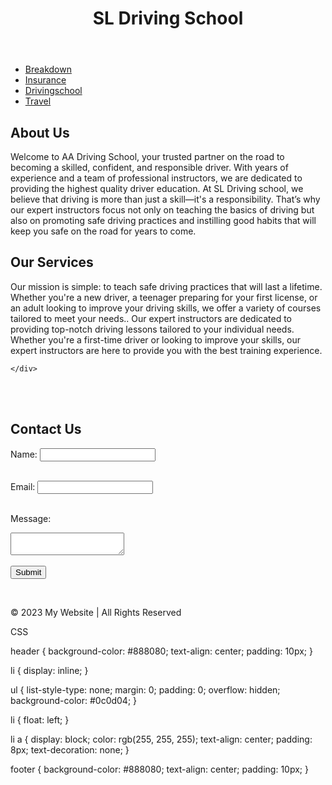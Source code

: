 <html>
<head>
    <title>Driving School</title>
    <link rel="stylesheet" href="task.css">
    <link href="https://cdn.jsdelivr.net/npm/bootstrap@5.3.3/dist/css/bootstrap.min.css" rel="stylesheet" integrity="sha384-QWTKZyjpPEjISv5WaRU9OFeRpok6YctnYmDr5pNlyT2bRjXh0JMhjY6hW+ALEwIH" crossorigin="anonymous">
</head>
<body>
    <header> 
        <h1>SL Driving School</h1> 
    </header>
    
 <ul>
    <li><a href="Breakdown">Breakdown</a></li>
    <li><a href="Insurance">Insurance</a></li>
    <li><a href="Driving school">Drivingschool</a></li>
    <li><a href="Travel">Travel</a></li>
 </ul>    

 <div class="container text-center">
    <div class="row">
      <div class="col">
        <h2>About Us</h2>
        Welcome to AA Driving School, your trusted partner on the road to becoming a skilled, confident, and responsible driver. With years of experience and a team of professional instructors, we are dedicated to providing the highest quality driver education.
        At SL Driving school, we believe that driving is more than just a skill—it's a responsibility. That’s why our expert instructors focus not only on teaching the basics of driving but also on promoting safe driving practices and instilling good habits that will keep you safe on the road for years to come.
      </div>
      <div class="col">
        <h2>Our Services</h2>
        Our mission is simple: to teach safe driving practices that will last a lifetime. Whether you're a new driver, a teenager preparing for your first license, or an adult looking to improve your driving skills, we offer a variety of courses tailored to meet your needs.. Our expert instructors are dedicated to providing top-notch driving lessons tailored to your individual needs.  Whether you're a first-time driver or looking to improve your skills, our expert instructors are here to provide you with the best training experience. 
      </div>
      
    </div>
  </div>
<br></br>
<h2>Contact Us</h2>
<form>
  <label for="name">Name:</label>
  <input type="text" id="name" name="name"><br><br>

  <label for="email">Email:</label>
  <input type="email" id="email" name="email"><br><br>

  <label for="message">Message:</label>
  <textarea id="message" name="message"></textarea><br><br>

  <input type="submit" value="Submit">
</form>
<br>
</main>
<footer>
    <p>&copy; 2023 My Website | All Rights Reserved</p>
  </footer>
</body>
</html>

CSS

header {
 background-color: #888080;
 text-align: center;
 padding: 10px;
}


li {
    display: inline;
}

ul {
    list-style-type: none;
    margin: 0;
    padding: 0;
    overflow: hidden;
    background-color: #0c0d04;
}
  
  li {
    float: left;
  }
  
  li a {
    display: block;
    color: rgb(255, 255, 255);
    text-align: center;
    padding: 8px;
    text-decoration: none;
  }

  footer {
    background-color: #888080;
    text-align: center;
    padding: 10px;
  }

